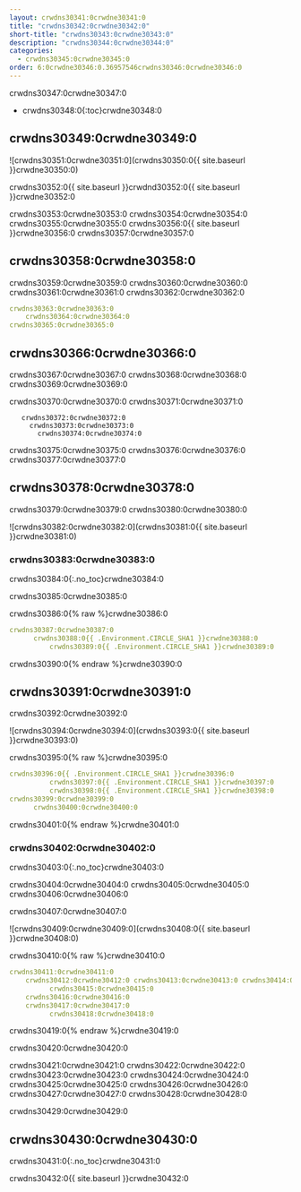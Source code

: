 ```yaml
---
layout: crwdns30341:0crwdne30341:0
title: "crwdns30342:0crwdne30342:0"
short-title: "crwdns30343:0crwdne30343:0"
description: "crwdns30344:0crwdne30344:0"
categories:
  - crwdns30345:0crwdne30345:0
order: 6:0crwdne30346:0.36957546crwdns30346:0crwdne30346:0
---
```

crwdns30347:0crwdne30347:0

* crwdns30348:0{:toc}crwdne30348:0

## crwdns30349:0crwdne30349:0

![crwdns30351:0crwdne30351:0](crwdns30350:0{{ site.baseurl }}crwdne30350:0)

crwdns30352:0{{ site.baseurl }}crwdnd30352:0{{ site.baseurl }}crwdne30352:0

crwdns30353:0crwdne30353:0 crwdns30354:0crwdne30354:0 crwdns30355:0crwdne30355:0 crwdns30356:0{{ site.baseurl }}crwdne30356:0 crwdns30357:0crwdne30357:0

## crwdns30358:0crwdne30358:0

crwdns30359:0crwdne30359:0 crwdns30360:0crwdne30360:0 crwdns30361:0crwdne30361:0 crwdns30362:0crwdne30362:0

```yaml
crwdns30363:0crwdne30363:0
    crwdns30364:0crwdne30364:0
crwdns30365:0crwdne30365:0          
```

## crwdns30366:0crwdne30366:0

crwdns30367:0crwdne30367:0 crwdns30368:0crwdne30368:0 crwdns30369:0crwdne30369:0

crwdns30370:0crwdne30370:0 crwdns30371:0crwdne30371:0

       crwdns30372:0crwdne30372:0
         crwdns30373:0crwdne30373:0
           crwdns30374:0crwdne30374:0
    

crwdns30375:0crwdne30375:0 crwdns30376:0crwdne30376:0 crwdns30377:0crwdne30377:0

## crwdns30378:0crwdne30378:0

crwdns30379:0crwdne30379:0 crwdns30380:0crwdne30380:0

![crwdns30382:0crwdne30382:0](crwdns30381:0{{ site.baseurl }}crwdne30381:0)

### crwdns30383:0crwdne30383:0

crwdns30384:0{:.no_toc}crwdne30384:0

crwdns30385:0crwdne30385:0

crwdns30386:0{% raw %}crwdne30386:0

```yaml
crwdns30387:0crwdne30387:0
      crwdns30388:0{{ .Environment.CIRCLE_SHA1 }}crwdne30388:0
          crwdns30389:0{{ .Environment.CIRCLE_SHA1 }}crwdne30389:0       
```

crwdns30390:0{% endraw %}crwdne30390:0

## crwdns30391:0crwdne30391:0

crwdns30392:0crwdne30392:0

![crwdns30394:0crwdne30394:0](crwdns30393:0{{ site.baseurl }}crwdne30393:0)

crwdns30395:0{% raw %}crwdne30395:0

```yaml
crwdns30396:0{{ .Environment.CIRCLE_SHA1 }}crwdne30396:0
          crwdns30397:0{{ .Environment.CIRCLE_SHA1 }}crwdne30397:0
          crwdns30398:0{{ .Environment.CIRCLE_SHA1 }}crwdne30398:0                          
crwdns30399:0crwdne30399:0
      crwdns30400:0crwdne30400:0
```

crwdns30401:0{% endraw %}crwdne30401:0

### crwdns30402:0crwdne30402:0

crwdns30403:0{:.no_toc}crwdne30403:0

crwdns30404:0crwdne30404:0 crwdns30405:0crwdne30405:0 crwdns30406:0crwdne30406:0

crwdns30407:0crwdne30407:0

![crwdns30409:0crwdne30409:0](crwdns30408:0{{ site.baseurl }}crwdne30408:0)

crwdns30410:0{% raw %}crwdne30410:0

```yaml
crwdns30411:0crwdne30411:0   
    crwdns30412:0crwdne30412:0 crwdns30413:0crwdne30413:0 crwdns30414:0crwdne30414:0
          crwdns30415:0crwdne30415:0
    crwdns30416:0crwdne30416:0
    crwdns30417:0crwdne30417:0
          crwdns30418:0crwdne30418:0
```

crwdns30419:0{% endraw %}crwdne30419:0

crwdns30420:0crwdne30420:0

crwdns30421:0crwdne30421:0 crwdns30422:0crwdne30422:0 crwdns30423:0crwdne30423:0 crwdns30424:0crwdne30424:0 crwdns30425:0crwdne30425:0 crwdns30426:0crwdne30426:0 crwdns30427:0crwdne30427:0 crwdns30428:0crwdne30428:0

crwdns30429:0crwdne30429:0

## crwdns30430:0crwdne30430:0

crwdns30431:0{:.no_toc}crwdne30431:0

crwdns30432:0{{ site.baseurl }}crwdne30432:0
